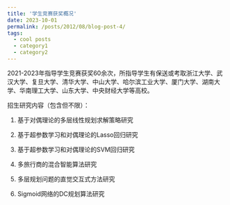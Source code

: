 ```yaml
---
title: '学生竞赛获奖概况'
date: 2023-10-01
permalink: /posts/2012/08/blog-post-4/
tags:
  - cool posts
  - category1
  - category2
---
```

2021-2023年指导学生竞赛获奖60余次，所指导学生有保送或考取浙江大学、武汉大学、复旦大学、清华大学、中山大学、哈尔滨工业大学、厦门大学、湖南大学、华南理工大学、山东大学、中央财经大学等高校。

招生研究内容（包含但不限）：

1. 基于对偶理论的多层线性规划求解策略研究
   
2. 基于超参数学习和对偶理论的Lasso回归研究
   
3. 基于超参数学习和对偶理论的SVM回归研究
   
4. 多旅行商的混合智能算法研究
   
5. 多层规划问题的直觉交互式方法研究
   
6. Sigmoid网络的DC规划算法研究
